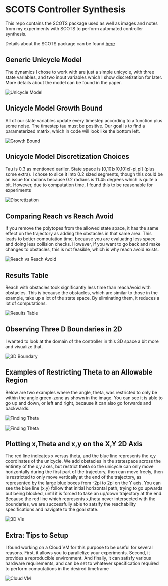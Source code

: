 # SCOTS Controller Synthesis

This repo contains the SCOTS package used as well as images and notes from my experiments with SCOTS to perform automated controller synthesis.

Details about the SCOTS package can be found [here](https://www.hyconsys.com/software/scots/)

## Generic Unicycle Model

The dynamics I chose to work with are just a simple unicycle, with three state variables, and two input variables which I show discretization for later. More details about the model can be found in the paper.

![Unicycle Model](/img/unicycle-model.PNG "Unicycle Model")

## Unicycle Model Growth Bound

All of our state variables update every timestep according to a function plus some noise. The timestep tau must be positive. Our goal is to find a parameterized matrix, which in code will look like the bottom left.

![Growth Bound](/img/growth-bound.PNG "Growth Bound")

## Unicycle Model Discretization Choices

Tau is 0.3 as mentioned earlier. State space is [0,10]x[0,10]x[-pi,pi] (plus some extra). I chose to slice it into 0.2 sized segments, though this could be an issue for radians because 0.2 radians is 11.45 degrees which is quite a bit. However, due to computation time, I found this to be reasonable for experiments

![Discretization](/img/discretization.PNG "Discretization")

## Comparing Reach vs Reach Avoid

If you remove the polytopes from the allowed state space, it has the same effect on the trajectory as adding the obstacles in that same area. This leads to better computation time, because you are evaluating less space and doing less collision checks. However, if you want to go back and make changes to obstacles, this is not feasible, which is why reach avoid exists.

![Reach vs Reach Avoid](/img/reach-vs-reachavoid.PNG "Reach vs Reach Avoid")

## Results Table

Reach with obstacles took significantly less time than reachAvoid with obstacles. This is because the obstacles, which are similar to those in the example, take up a lot of the state space. By eliminating them, it reduces a lot of computations.

![Results Table](/img/reach-vs-reachavoid-two.PNG "Results")

## Observing Three D Boundaries in 2D

I wanted to look at the domain of the controller in this 3D space a bit more and visualize that.

![3D Boundary](/img/three-d-boundary.PNG "Growth Bound")

## Examples of Restricting Theta to an Allowable Region

Below are two examples where the angle, theta, was restricted to only be within the angle green-zone as shown in the image. You can see it is able to go up and down, or left and right, because it can also go forwards and backwards.

![Finding Theta](/img/finding-theta-three.PNG "Finding Theta Three")

![Finding Theta](/img/finding-theta-four.PNG "Finding Theta Four")

## Plotting x,Theta and x,y on the X,Y 2D Axis

The red line indicates x versus theta, and the blue line represents the x,y coordinates of the unicycle. We add obstacles in the statespace across the entirety of the x,y axes, but restrict theta so the unicycle can only move horizontally during the first part of the trajectory, then can move freely, then is restricted to only move vertically at the end of the trajectory, as represented by the large blue boxes from -2pi to 2pi on the Y axis. You can see the blue line (x,y) follow that initial horizontal path, trying to go upwards but being blocked, until it is forced to take an up/down trajectory at the end. Because the red line which represents x,theta never intersected with the boundaries, we are successfully able to satsify the reachability specifications and navigate to the goal state.

![3D Vis](/img/three-d-final.PNG "Three D Final")

## Extra: Tips to Setup

I found working on a Cloud VM for this purpose to be useful for several reasons. First, it allows you to parallelize your experiments. Second, it provides a reproducible environment. And finally, it can satisfy various hardware requirements, and can be set to whatever specification required to perform computations in the desired timeframe

![Cloud VM](/img/cloud-vm.PNG "Cloud VM")
